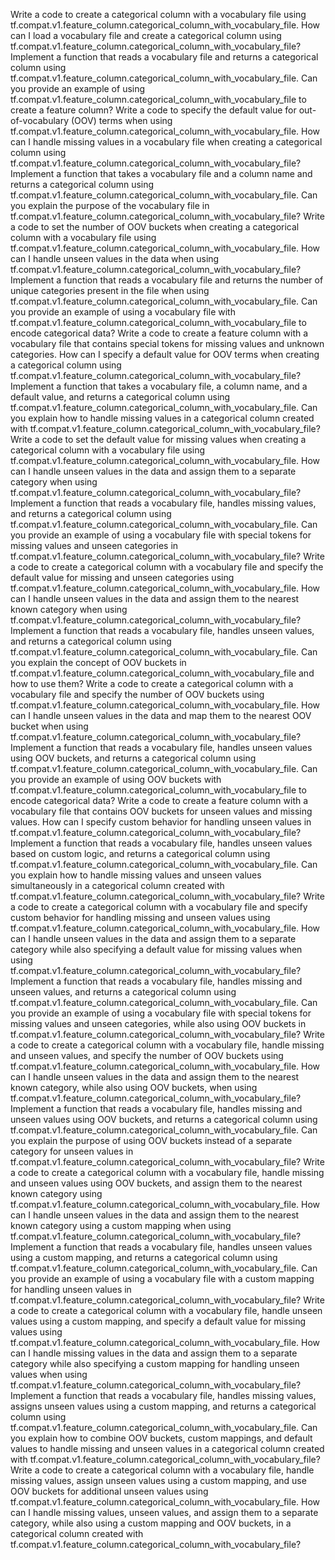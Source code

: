 Write a code to create a categorical column with a vocabulary file using tf.compat.v1.feature_column.categorical_column_with_vocabulary_file.
How can I load a vocabulary file and create a categorical column using tf.compat.v1.feature_column.categorical_column_with_vocabulary_file?
Implement a function that reads a vocabulary file and returns a categorical column using tf.compat.v1.feature_column.categorical_column_with_vocabulary_file.
Can you provide an example of using tf.compat.v1.feature_column.categorical_column_with_vocabulary_file to create a feature column?
Write a code to specify the default value for out-of-vocabulary (OOV) terms when using tf.compat.v1.feature_column.categorical_column_with_vocabulary_file.
How can I handle missing values in a vocabulary file when creating a categorical column using tf.compat.v1.feature_column.categorical_column_with_vocabulary_file?
Implement a function that takes a vocabulary file and a column name and returns a categorical column using tf.compat.v1.feature_column.categorical_column_with_vocabulary_file.
Can you explain the purpose of the vocabulary file in tf.compat.v1.feature_column.categorical_column_with_vocabulary_file?
Write a code to set the number of OOV buckets when creating a categorical column with a vocabulary file using tf.compat.v1.feature_column.categorical_column_with_vocabulary_file.
How can I handle unseen values in the data when using tf.compat.v1.feature_column.categorical_column_with_vocabulary_file?
Implement a function that reads a vocabulary file and returns the number of unique categories present in the file when using tf.compat.v1.feature_column.categorical_column_with_vocabulary_file.
Can you provide an example of using a vocabulary file with tf.compat.v1.feature_column.categorical_column_with_vocabulary_file to encode categorical data?
Write a code to create a feature column with a vocabulary file that contains special tokens for missing values and unknown categories.
How can I specify a default value for OOV terms when creating a categorical column using tf.compat.v1.feature_column.categorical_column_with_vocabulary_file?
Implement a function that takes a vocabulary file, a column name, and a default value, and returns a categorical column using tf.compat.v1.feature_column.categorical_column_with_vocabulary_file.
Can you explain how to handle missing values in a categorical column created with tf.compat.v1.feature_column.categorical_column_with_vocabulary_file?
Write a code to set the default value for missing values when creating a categorical column with a vocabulary file using tf.compat.v1.feature_column.categorical_column_with_vocabulary_file.
How can I handle unseen values in the data and assign them to a separate category when using tf.compat.v1.feature_column.categorical_column_with_vocabulary_file?
Implement a function that reads a vocabulary file, handles missing values, and returns a categorical column using tf.compat.v1.feature_column.categorical_column_with_vocabulary_file.
Can you provide an example of using a vocabulary file with special tokens for missing values and unseen categories in tf.compat.v1.feature_column.categorical_column_with_vocabulary_file?
Write a code to create a categorical column with a vocabulary file and specify the default value for missing and unseen categories using tf.compat.v1.feature_column.categorical_column_with_vocabulary_file.
How can I handle unseen values in the data and assign them to the nearest known category when using tf.compat.v1.feature_column.categorical_column_with_vocabulary_file?
Implement a function that reads a vocabulary file, handles unseen values, and returns a categorical column using tf.compat.v1.feature_column.categorical_column_with_vocabulary_file.
Can you explain the concept of OOV buckets in tf.compat.v1.feature_column.categorical_column_with_vocabulary_file and how to use them?
Write a code to create a categorical column with a vocabulary file and specify the number of OOV buckets using tf.compat.v1.feature_column.categorical_column_with_vocabulary_file.
How can I handle unseen values in the data and map them to the nearest OOV bucket when using tf.compat.v1.feature_column.categorical_column_with_vocabulary_file?
Implement a function that reads a vocabulary file, handles unseen values using OOV buckets, and returns a categorical column using tf.compat.v1.feature_column.categorical_column_with_vocabulary_file.
Can you provide an example of using OOV buckets with tf.compat.v1.feature_column.categorical_column_with_vocabulary_file to encode categorical data?
Write a code to create a feature column with a vocabulary file that contains OOV buckets for unseen values and missing values.
How can I specify custom behavior for handling unseen values in tf.compat.v1.feature_column.categorical_column_with_vocabulary_file?
Implement a function that reads a vocabulary file, handles unseen values based on custom logic, and returns a categorical column using tf.compat.v1.feature_column.categorical_column_with_vocabulary_file.
Can you explain how to handle missing values and unseen values simultaneously in a categorical column created with tf.compat.v1.feature_column.categorical_column_with_vocabulary_file?
Write a code to create a categorical column with a vocabulary file and specify custom behavior for handling missing and unseen values using tf.compat.v1.feature_column.categorical_column_with_vocabulary_file.
How can I handle unseen values in the data and assign them to a separate category while also specifying a default value for missing values when using tf.compat.v1.feature_column.categorical_column_with_vocabulary_file?
Implement a function that reads a vocabulary file, handles missing and unseen values, and returns a categorical column using tf.compat.v1.feature_column.categorical_column_with_vocabulary_file.
Can you provide an example of using a vocabulary file with special tokens for missing values and unseen categories, while also using OOV buckets in tf.compat.v1.feature_column.categorical_column_with_vocabulary_file?
Write a code to create a categorical column with a vocabulary file, handle missing and unseen values, and specify the number of OOV buckets using tf.compat.v1.feature_column.categorical_column_with_vocabulary_file.
How can I handle unseen values in the data and assign them to the nearest known category, while also using OOV buckets, when using tf.compat.v1.feature_column.categorical_column_with_vocabulary_file?
Implement a function that reads a vocabulary file, handles missing and unseen values using OOV buckets, and returns a categorical column using tf.compat.v1.feature_column.categorical_column_with_vocabulary_file.
Can you explain the purpose of using OOV buckets instead of a separate category for unseen values in tf.compat.v1.feature_column.categorical_column_with_vocabulary_file?
Write a code to create a categorical column with a vocabulary file, handle missing and unseen values using OOV buckets, and assign them to the nearest known category using tf.compat.v1.feature_column.categorical_column_with_vocabulary_file.
How can I handle unseen values in the data and assign them to the nearest known category using a custom mapping when using tf.compat.v1.feature_column.categorical_column_with_vocabulary_file?
Implement a function that reads a vocabulary file, handles unseen values using a custom mapping, and returns a categorical column using tf.compat.v1.feature_column.categorical_column_with_vocabulary_file.
Can you provide an example of using a vocabulary file with a custom mapping for handling unseen values in tf.compat.v1.feature_column.categorical_column_with_vocabulary_file?
Write a code to create a categorical column with a vocabulary file, handle unseen values using a custom mapping, and specify a default value for missing values using tf.compat.v1.feature_column.categorical_column_with_vocabulary_file.
How can I handle missing values in the data and assign them to a separate category while also specifying a custom mapping for handling unseen values when using tf.compat.v1.feature_column.categorical_column_with_vocabulary_file?
Implement a function that reads a vocabulary file, handles missing values, assigns unseen values using a custom mapping, and returns a categorical column using tf.compat.v1.feature_column.categorical_column_with_vocabulary_file.
Can you explain how to combine OOV buckets, custom mappings, and default values to handle missing and unseen values in a categorical column created with tf.compat.v1.feature_column.categorical_column_with_vocabulary_file?
Write a code to create a categorical column with a vocabulary file, handle missing values, assign unseen values using a custom mapping, and use OOV buckets for additional unseen values using tf.compat.v1.feature_column.categorical_column_with_vocabulary_file.
How can I handle missing values, unseen values, and assign them to a separate category, while also using a custom mapping and OOV buckets, in a categorical column created with tf.compat.v1.feature_column.categorical_column_with_vocabulary_file?